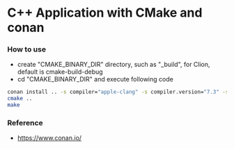 C++ Application with CMake and conan
============

### How to use 

* create "CMAKE_BINARY_DIR" directory, such as "_build", for Clion, default is cmake-build-debug
* cd  "CMAKE_BINARY_DIR" and execute following code

```bash
conan install .. -s compiler="apple-clang" -s compiler.version="7.3" -s compiler.libcxx="libc++"
cmake ..
make
```

### Reference

* https://www.conan.io/

